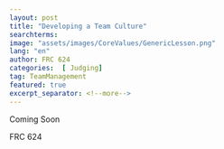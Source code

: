```yaml
---
layout: post
title: "Developing a Team Culture"
searchterms:
image: "assets/images/CoreValues/GenericLesson.png"
lang: "en"
author: FRC 624
categories:  [ Judging]
tag: TeamManagement
featured: true
excerpt_separator: <!--more-->
---
```


Coming Soon

FRC 624

